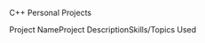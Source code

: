 C++ Personal Projects
<table>
    <tr>Project Name<tr>
    <tr>Project Description<tr>
    <tr>Skills/Topics Used<tr>